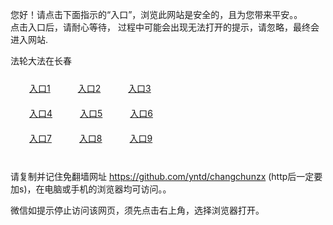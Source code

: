 您好！请点击下面指示的“入口”，浏览此网站是安全的，且为您带来平安。。 <br/>
点击入口后，请耐心等待， 过程中可能会出现无法打开的提示，请忽略，最终会进入网站. </br>

法轮大法在长春<br/>
<div style="padding:10px"><a style="margin:20px" target="_blank" href="https://d223ay37h2xz5s.cloudfront.net/2Qpsp?mslsvi" id="ccLink1" rel="nofollow">入口1</a> <a target="_blank" style="margin:20px" href="https://d25xrfdz2rca5j.cloudfront.net/2Qpsp?apitogh" id="ccLink2" rel="nofollow">入口2</a> <a style="margin:20px" target="_blank" href="https://d2kerh29k7ci6b.cloudfront.net/2Qpsp?vzogs" id="ccLink3" rel="nofollow">入口3</a></div>

<div style="padding:10px" ><a style="margin:20px" target="_blank" href="https://d223ay37h2xz5s.cloudfront.net/2Qpsp?mslsvi" id="ccLink4" rel="nofollow">入口4</a> <a style="margin:20px" href="https://d25xrfdz2rca5j.cloudfront.net/2Qpsp?apitogh" target="_blank" id="ccLink5" rel="nofollow">入口5</a> <a style="margin:20px" href="https://d2kerh29k7ci6b.cloudfront.net/2Qpsp?vzogs" target="_blank" id="ccLink6" rel="nofollow">入口6</a></div>

<div style="padding:10px"><a style="margin:20px" target="_blank" href="https://d223ay37h2xz5s.cloudfront.net/2Qpsp?mslsvi" id="ccLink7" rel="nofollow">入口7</a> <a style="margin:20px" href="https://d25xrfdz2rca5j.cloudfront.net/2Qpsp?apitogh" target="_blank" id="ccLink8" rel="nofollow">入口8</a> <a style="margin:20px" target="_blank" href="https://d2kerh29k7ci6b.cloudfront.net/2Qpsp?vzogs" id="ccLink9" rel="nofollow">入口9</a></div>

<br/>



请复制并记住免翻墙网址 https://github.com/yntd/changchunzx (http后一定要加s)，在电脑或手机的浏览器均可访问。。<br/>

微信如提示停止访问该网页，须先点击右上角，选择浏览器打开。
